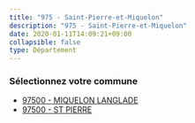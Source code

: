 ```yaml
---
title: "975 - Saint-Pierre-et-Miquelon"
description: "975 - Saint-Pierre-et-Miquelon"
date: 2020-01-11T14:09:21+09:00
collapsible: false
type: Département
---
```


### Sélectionnez votre commune

- [97500 	- MIQUELON LANGLADE](/commune/975/97500_miquelon-langlade)
- [97500 	- ST PIERRE](/commune/975/97500_st-pierre)

